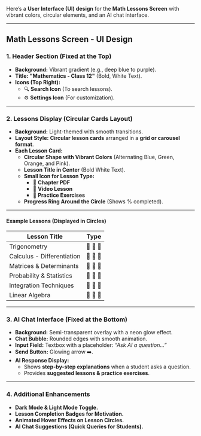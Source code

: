 Here’s a **User Interface (UI) design** for the **Math Lessons Screen** with vibrant colors, circular elements, and an AI chat interface.

---

## **Math Lessons Screen - UI Design**

### **1. Header Section (Fixed at the Top)**
- **Background:** Vibrant gradient (e.g., deep blue to purple).
- **Title:** **"Mathematics - Class 12"** (Bold, White Text).
- **Icons (Top Right):**
  - 🔍 **Search Icon** (To search lessons).
  - ⚙️ **Settings Icon** (For customization).

---

### **2. Lessons Display (Circular Cards Layout)**
- **Background:** Light-themed with smooth transitions.
- **Layout Style:** **Circular lesson cards** arranged in a **grid or carousel format**.
- **Each Lesson Card:**
  - **Circular Shape with Vibrant Colors** (Alternating Blue, Green, Orange, and Pink).
  - **Lesson Title in Center** (Bold White Text).
  - **Small Icon for Lesson Type:**
    - 📘 **Chapter PDF**
    - 🎥 **Video Lesson**
    - 📝 **Practice Exercises**
  - **Progress Ring Around the Circle** (Shows % completed).

---
#### **Example Lessons (Displayed in Circles)**
| Lesson Title               | Type           |
|----------------------------|---------------|
| Trigonometry               | 📘 🎥 📝 |
| Calculus - Differentiation | 📘 🎥 📝 |
| Matrices & Determinants    | 📘 🎥 📝 |
| Probability & Statistics   | 📘 🎥 📝 |
| Integration Techniques     | 📘 🎥 📝 |
| Linear Algebra             | 📘 🎥 📝 |

---

### **3. AI Chat Interface (Fixed at the Bottom)**
- **Background:** Semi-transparent overlay with a neon glow effect.
- **Chat Bubble:** Rounded edges with smooth animation.
- **Input Field:** Textbox with a placeholder: *“Ask AI a question…”* 
- **Send Button:** Glowing arrow ➡️.
- **AI Response Display:**
  - Shows **step-by-step explanations** when a student asks a question.
  - Provides **suggested lessons & practice exercises**.

---
### **4. Additional Enhancements**
- **Dark Mode & Light Mode Toggle.**
- **Lesson Completion Badges for Motivation.**
- **Animated Hover Effects on Lesson Circles.**
- **AI Chat Suggestions (Quick Queries for Students).**

